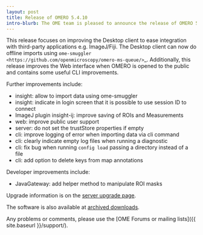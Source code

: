 ```yaml
---
layout: post
title: Release of OMERO 5.4.10
intro-blurb: The OME team is pleased to announce the release of OMERO 5.4.10.
---
```


This release focuses on improving the Desktop client to ease integration with third-party applications e.g. ImageJ/Fiji. The Desktop client can now do offline imports using `ome-smuggler <https://github.com/openmicroscopy/omero-ms-queue/>`_.
Additionally, this release improves the Web interface when OMERO is opened to the public
and contains some useful CLI improvements.

Further improvements include:

- insight: allow to import data using ome-smuggler
- insight: indicate in login screen that it is possible to use session ID to connect
- ImageJ plugin insight-ij: improve saving of ROIs and Measurements
- web: improve public user support
- server: do not set the trustStore properties if empty
- cli: improve logging of error when importing data via cli command
- cli: clearly indicate empty log files when running a diagnostic
- cli: fix bug when running `config load` passing a directory instead of a file
- cli: add option to delete keys from map annotations

Developer improvements include:

- JavaGateway: add helper method to manipulate ROI masks


Upgrade information is on the [server upgrade page](https://docs.openmicroscopy.org/omero/5.4.10/sysadmins/server-upgrade.html).

The software is also available at [archived downloads](https://downloads.openmicroscopy.org/omero/5.4.10).

Any problems or comments, please use the [OME Forums or mailing lists]({{ site.baseurl }}/support/).
